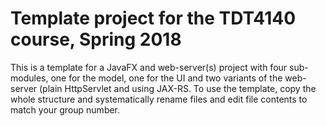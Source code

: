 # Template project for the TDT4140 course, Spring 2018

This is a template for a JavaFX and web-server(s) project with four sub-modules, one for the model, one for the UI and two variants of the web-server (plain HttpServlet and using JAX-RS. To use the template, copy the whole structure and systematically rename files and edit file contents to match your group number.

